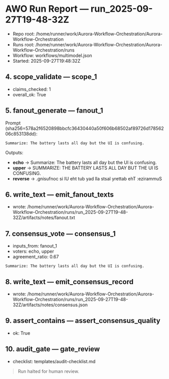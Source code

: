 # AWO Run Report — run_2025-09-27T19-48-32Z

- Repo root: /home/runner/work/Aurora-Workflow-Orchestration/Aurora-Workflow-Orchestration
- Runs root: /home/runner/work/Aurora-Workflow-Orchestration/Aurora-Workflow-Orchestration/runs
- Workflow: workflows/multimodel.json
- Started: 2025-09-27T19:48:32Z

## 4. scope_validate — scope_1
- claims_checked: 1
- overall_ok: True

## 5. fanout_generate — fanout_1
Prompt (sha256=578a2f6520898bbcfc36430440a50f606b68502af89726d17856206c853138dd):

```
Summarize: The battery lasts all day but the UI is confusing.
```

Outputs:
- **echo** → Summarize: The battery lasts all day but the UI is confusing.
- **upper** → SUMMARIZE: THE BATTERY LASTS ALL DAY BUT THE UI IS CONFUSING.
- **reverse** → .gnisufnoc si IU eht tub yad lla stsal yrettab ehT :ezirammuS

## 6. write_text — emit_fanout_texts
- wrote: /home/runner/work/Aurora-Workflow-Orchestration/Aurora-Workflow-Orchestration/runs/run_2025-09-27T19-48-32Z/artifacts/notes/fanout.txt

## 7. consensus_vote — consensus_1
- inputs_from: fanout_1
- voters: echo, upper
- agreement_ratio: 0.67

```
Summarize: The battery lasts all day but the UI is confusing.
```

## 8. write_text — emit_consensus_record
- wrote: /home/runner/work/Aurora-Workflow-Orchestration/Aurora-Workflow-Orchestration/runs/run_2025-09-27T19-48-32Z/artifacts/notes/consensus.json

## 9. assert_contains — assert_consensus_quality
- ok: True

## 10. audit_gate — gate_review
- checklist: templates/audit-checklist.md

> Run halted for human review.
